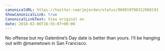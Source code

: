 ```yaml
---
canonicalURL: https://twitter.com/jmjordan/status/960919798312968193
ShowCanonicalLink: true
CanonicalLinkText: View original on
date: 2018-02-06T16:55:07+00:00
---
```

No offense but my Galentine’s Day date is better than yours. I’ll be hanging out with @mametown in San Francisco.